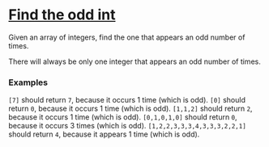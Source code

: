 # [Find the odd int](https://www.codewars.com/kata/54da5a58ea159efa38000836/train/swift)

Given an array of integers, find the one that appears an odd number of times.

There will always be only one integer that appears an odd number of times.

### Examples
`[7]` should return `7`, because it occurs 1 time (which is odd).
`[0]` should return `0`, because it occurs 1 time (which is odd).
`[1,1,2]` should return `2`, because it occurs 1 time (which is odd).
`[0,1,0,1,0]` should return `0`, because it occurs 3 times (which is odd).
`[1,2,2,3,3,3,4,3,3,3,2,2,1]` should return `4`, because it appears 1 time (which is odd).
